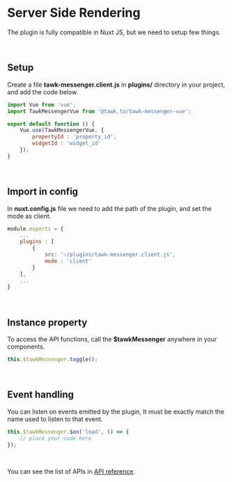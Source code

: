 # Server Side Rendering
The plugin is fully compatible in Nuxt JS, but we need to setup few things.

<br/>

## Setup
Create a file **tawk-messenger.client.js** in **plugins/** directory in your project, and add the
code below.

```js
import Vue from 'vue';
import TawkMessengerVue from '@tawk.to/tawk-messenger-vue';

export default function () {
    Vue.use(TawkMessengerVue, {
        propertyId : 'property_id',
        widgetId : 'widget_id'
    });
}
```

<br/>

## Import in config
In **nuxt.config.js** file we need to add the path of the plugin, and set the mode as client.

```js
module.exports = {
    ...
    plugins : [
        {
            src: '~/plugins/tawk-messenger.client.js',
            mode : 'client'
        }
    ],
    ...
}
```

<br/>

## Instance property
To access the API functions, call the **$tawkMessenger** anywhere in your components.

```js
this.$tawkMessenger.toggle();
```

<br/>

## Event handling
You can listen on events emitted by the plugin, It must be exactly match the name used to listen
to that event.

```js
this.$tawkMessenger.$on('load', () => {
    // place your code here
});
```

<br/>

You can see the list of APIs in [API reference](api-reference.md).